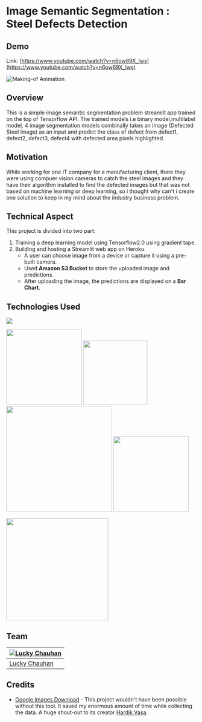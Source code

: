 # Image Semantic Segmentation : Steel Defects Detection
  
  ## Demo
Link: [https://www.youtube.com/watch?v=n6ow69X_Iws](https://www.youtube.com/watch?v=n6ow69X_Iws)

![Making-of Animation](https://github.com/luckyRajputana/Steel-Defect-Detection/blob/master/streamlit-SteelDefectDetection-2020-08-16-21-08-26.webm.gif "Making-of Animation")

## Overview
This is a simple image semantic segmentation problem streamlit app trained on the top of Tensorflow API. The trained models i.e binary model,multilabel model, 4 image segmentation models combinally takes an image (Defected Steel Image) as an input and predict the class of defect from defect1, defect2, defect3, defect4 
with defected area pixels highlighted.

## Motivation
While working for one IT company for a manufacturing client, there they were using compuer vision cameras to catch the steel images and they have their algorithm installed to 
find the defected images but that was not based on machine learning or deep learning, so i thought why can't i create one solution to keep in my mind about the industry business problem.


## Technical Aspect
This project is divided into two part:
1. Training a deep learning model using Tensorflow2.0 using gradient tape.
2. Building and hosting a Streamlit web app on Heroku.
    - A user can choose image from a device or capture it using a pre-built camera.
    - Used __Amazon S3 Bucket__ to store the uploaded image and predictions.
    - After uploading the image, the predictions are displayed on a __Bar Chart__.
    
    
## Technologies Used

![](https://forthebadge.com/images/badges/made-with-python.svg)

[<img target="_blank" src="https://keras.io/img/logo.png" width=200>](https://keras.io/) [<img target="_blank" src="https://miro.medium.com/max/1094/1*-QTg-_71YF0SVshMEaKZ_g.png" width=170>](https://flask.palletsprojects.com/en/1.1.x/) [<img target="_blank" src="https://number1.co.za/wp-content/uploads/2017/10/gunicorn_logo-300x85.png" width=280>](https://gunicorn.org) [<img target="_blank" src="https://www.kindpng.com/picc/b/301/3012484.png" width=200>](https://aws.amazon.com/s3/) 

[<img target="_blank" src="https://res-3.cloudinary.com/crunchbase-production/image/upload/c_lpad,h_170,w_170,f_auto,b_white,q_auto:eco/mjnw24k71dpqmcqg6mno" width=270>](https://www.streamlit.io/)

## Team
[![Lucky Chauhan](https://avatars3.githubusercontent.com/u/46166986?s=460&u=111d083d8da11ea9c84cfd3c26db45749cbc918c&v=4)](https://rohitswami.com/) |
-|
[Lucky Chauhan](https://luckyportfolio.herokuapp.com/portfolio/) |)

## Credits
- [Google Images Download](https://github.com/hardikvasa/google-images-download) - This project wouldn't have been possible without this tool. It saved my enormous amount of time while collecting the data. A huge shout-out to its creator [Hardik Vasa](https://github.com/hardikvasa).

